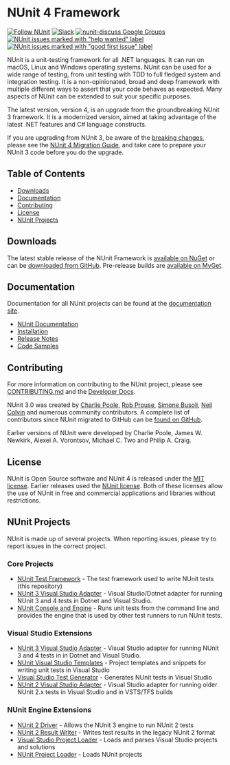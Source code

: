 # NUnit 4 Framework #


[![Follow NUnit](https://img.shields.io/twitter/follow/nunit.svg?style=social)](https://twitter.com/nunit) [![Slack](https://img.shields.io/badge/chat-on%20Slack-brightgreen)](https://join.slack.com/t/nunit/shared_invite/zt-jz58jw68-Led8y3WH4n2a~Y5WjuOpKA) [![nunit-discuss Google Groups](https://img.shields.io/badge/mailing%20list-nunit--discuss-blue.svg)](https://groups.google.com/forum/#!forum/nunit-discuss) [![NUnit issues marked with "help wanted" label](https://img.shields.io/github/issues/nunit/nunit/help%20wanted.svg)](https://github.com/nunit/nunit/issues?q=is%3Aopen+is%3Aissue+label%3A%22help+wanted%22) [![NUnit issues marked with "good first issue" label](https://img.shields.io/github/issues/nunit/nunit/good%20first%20issue.svg)](https://github.com/nunit/nunit/issues?q=is%3Aopen+is%3Aissue+label%3A%22good+first+issue%22)

NUnit is a unit-testing framework for all .NET languages. 
It can run on macOS, Linux and Windows operating systems. 
NUnit can be used for a wide range of testing, from unit testing with TDD to full fledged system and integration testing.
It is a non-opinionated, broad and deep framework with multiple different ways to assert that your code behaves as expected. Many aspects of NUnit can be extended to suit your specific purposes.

The latest version, version 4, is an upgrade from the groundbreaking NUnit 3 framework. It is a modernized version, aimed at taking advantage of the latest .NET features and C# language constructs.

If you are upgrading from NUnit 3, be aware of the [breaking changes](https://docs.nunit.org/articles/nunit/release-notes/breaking-changes.html#nunit-40), please see the [NUnit 4 Migration Guide](https://docs.nunit.org/articles/nunit/release-notes/Nunit4.0-MigrationGuide.html), and take care to prepare your NUnit 3 code before you do the upgrade.

## Table of Contents ##

- [Downloads](#downloads)
- [Documentation](#documentation)
- [Contributing](#contributing)
- [License](#license)
- [NUnit Projects](#nunit-projects)

## Downloads ##

The latest stable release of the NUnit Framework is [available on NuGet](https://www.nuget.org/packages/NUnit/) or can be [downloaded from GitHub](https://github.com/nunit/nunit/releases). Pre-release builds are [available on MyGet](https://www.myget.org/feed/nunit/package/nuget/NUnit).

## Documentation ##

Documentation for all NUnit projects can be found at the [documentation site](https://docs.nunit.org).

- [NUnit Documentation](https://docs.nunit.org/articles/nunit/intro.html)
- [Installation](https://docs.nunit.org/articles/nunit/getting-started/installation.html)
- [Release Notes](https://docs.nunit.org/articles/nunit/release-notes/framework.html)
- [Code Samples](https://docs.nunit.org/articles/nunit/getting-started/samples.html)

## Contributing ##

For more information on contributing to the NUnit project, please see [CONTRIBUTING.md](https://github.com/nunit/nunit/blob/master/CONTRIBUTING.md) and the [Developer Docs](https://docs.nunit.org/articles/developer-info/Team-Practices.html#technical-practices).

NUnit 3.0 was created by [Charlie Poole](https://github.com/CharliePoole), [Rob Prouse](https://github.com/rprouse), [Simone Busoli](https://github.com/simoneb), [Neil Colvin](https://github.com/oznetmaster) and numerous community contributors. A complete list of contributors since NUnit migrated to GitHub can be [found on GitHub](https://github.com/nunit/nunit/graphs/contributors).

Earlier versions of NUnit were developed by Charlie Poole, James W. Newkirk, Alexei A. Vorontsov, Michael C. Two and Philip A. Craig.

## License ##

NUnit is Open Source software and NUnit 4 is released under the [MIT license](https://raw.githubusercontent.com/nunit/nunit/master/LICENSE.txt). Earlier releases used the [NUnit license](https://nunit.org/nuget/license.html). Both of these licenses allow the use of NUnit in free and commercial applications and libraries without restrictions.

## NUnit Projects ##

NUnit is made up of several projects. When reporting issues, please try to report issues in the correct project.

### Core Projects ###

- [NUnit Test Framework](https://github.com/nunit/nunit) - The test framework used to write NUnit tests (this repository)
- [NUnit 3 Visual Studio Adapter](https://github.com/nunit/nunit3-vs-adapter) - Visual Studio/Dotnet adapter for running NUnit 3 and 4 tests in Dotnet and Visual Studio.
- [NUnit Console and Engine](https://github.com/nunit/nunit-console) - Runs unit tests from the command line and provides the engine that is used by other test runners to run NUnit tests.

### Visual Studio Extensions ###

- [NUnit 3 Visual Studio Adapter](https://github.com/nunit/nunit3-vs-adapter) - Visual Studio adapter for running NUnit 3 and 4 tests in in Dotnet and Visual Studio.
- [NUnit Visual Studio Templates](https://github.com/nunit/nunit-vs-templates) - Project templates and snippets for writing unit tests in Visual Studio
- [Visual Studio Test Generator](https://github.com/nunit/nunit-vs-testgenerator) - Generates NUnit tests in Visual Studio
- [NUnit 2 Visual Studio Adapter](https://github.com/nunit/nunit-vs-adapter) - Visual Studio adapter for running older NUnit 2.x tests in Visual Studio and in VSTS/TFS builds

### NUnit Engine Extensions ###

- [NUnit 2 Driver](https://github.com/nunit/nunit-v2-framework-driver) - Allows the NUnit 3 engine to run NUnit 2 tests
- [NUnit 2 Result Writer](https://github.com/nunit/nunit-v2-result-writer) - Writes test results in the legacy NUnit 2 format
- [Visual Studio Project Loader](https://github.com/nunit/vs-project-loader) - Loads and parses Visual Studio projects and solutions
- [NUnit Project Loader](https://github.com/nunit/nunit-project-loader) - Loads NUnit projects
